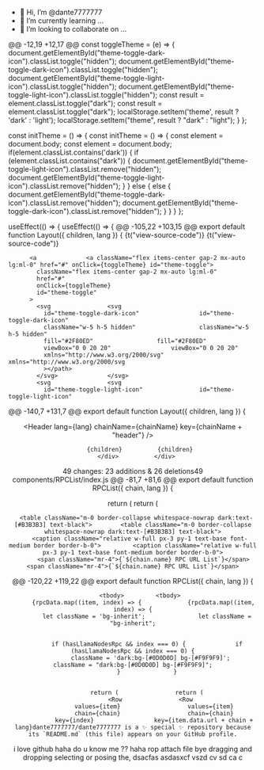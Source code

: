 - 👋 Hi, I’m @dante7777777
- 🌱 I’m currently learning ...
- 💞️ I’m looking to collaborate on ...

@@ -12,19 +12,17 @@ const toggleTheme = (e) => {
  document.getElementById("theme-toggle-dark-icon").classList.toggle("hidden");	  document.getElementById("theme-toggle-dark-icon").classList.toggle("hidden");
  document.getElementById("theme-toggle-light-icon").classList.toggle("hidden");	  document.getElementById("theme-toggle-light-icon").classList.toggle("hidden");
  const result = element.classList.toggle("dark");	  const result = element.classList.toggle("dark");
  localStorage.setItem('theme', result ? 'dark' : 'light');	  localStorage.setItem("theme", result ? "dark" : "light");
}	};


const initTheme = () => {	const initTheme = () => {
  const element = document.body;	  const element = document.body;
  if(element.classList.contains('dark')) {	  if (element.classList.contains("dark")) {
    document.getElementById("theme-toggle-light-icon").classList.remove("hidden");	    document.getElementById("theme-toggle-light-icon").classList.remove("hidden");
  }	  } else {
  else {	
    document.getElementById("theme-toggle-dark-icon").classList.remove("hidden");	    document.getElementById("theme-toggle-dark-icon").classList.remove("hidden");
  }	  }
}	};



  useEffect(() => {	  useEffect(() => {
@@ -105,22 +103,15 @@ export default function Layout({ children, lang }) {
            <span className="text-base font-medium">{t("view-source-code")}</span>	            <span className="text-base font-medium">{t("view-source-code")}</span>
          </a>	          </a>


          <a	          <a className="flex items-center gap-2 mx-auto lg:ml-0" href="#" onClick={toggleTheme} id="theme-toggle">
            className="flex items-center gap-2 mx-auto lg:ml-0"	
            href="#"	
            onClick={toggleTheme}	
            id="theme-toggle"	
          >	
            <svg	            <svg
              id="theme-toggle-dark-icon"	              id="theme-toggle-dark-icon"
              className="w-5 h-5 hidden"	              className="w-5 h-5 hidden"
              fill="#2F80ED"	              fill="#2F80ED"
              viewBox="0 0 20 20"	              viewBox="0 0 20 20"
              xmlns="http://www.w3.org/2000/svg"	              xmlns="http://www.w3.org/2000/svg
              ></path>	
            </svg>	            </svg>
            <svg	            <svg
              id="theme-toggle-light-icon"	              id="theme-toggle-light-icon"
@@ -140,7 +131,7 @@ export default function Layout({ children, lang }) {
        </div>	        </div>
      </div>	      </div>
      <div className="dark:bg-[#181818] bg-[#f3f3f3] p-5 relative flex flex-col gap-5">	      <div className="dark:bg-[#181818] bg-[#f3f3f3] p-5 relative flex flex-col gap-5">
        <Header lang={lang} chainName={chainName} key={chainName} />	        <Header lang={lang} chainName={chainName} key={chainName + "header"} />


        {children}	        {children}
      </div>	      </div>
  49 changes: 23 additions & 26 deletions49  
components/RPCList/index.js
@@ -81,7 +81,6 @@ export default function RPCList({ chain, lang }) {


  return (	  return (
    <div className="shadow dark:bg-[#0D0D0D] bg-white p-8 rounded-[10px] flex flex-col gap-3 overflow-hidden col-span-full relative overflow-x-auto">	    <div className="shadow dark:bg-[#0D0D0D] bg-white p-8 rounded-[10px] flex flex-col gap-3 overflow-hidden col-span-full relative overflow-x-auto">

      <table className="m-0 border-collapse whitespace-nowrap dark:text-[#B3B3B3] text-black">	      <table className="m-0 border-collapse whitespace-nowrap dark:text-[#B3B3B3] text-black">
        <caption className="relative w-full px-3 py-1 text-base font-medium border border-b-0">	        <caption className="relative w-full px-3 py-1 text-base font-medium border border-b-0">
          <span className="mr-4">{`${chain.name} RPC URL List`}</span>	          <span className="mr-4">{`${chain.name} RPC URL List`}</span>
@@ -120,22 +119,22 @@ export default function RPCList({ chain, lang }) {


        <tbody>	        <tbody>
          {rpcData.map((item, index) => {	          {rpcData.map((item, index) => {
            let className = 'bg-inherit';	            let className = "bg-inherit";


            if (hasLlamaNodesRpc && index === 0) {	            if (hasLlamaNodesRpc && index === 0) {
              className = 'dark:bg-[#0D0D0D] bg-[#F9F9F9]';	              className = "dark:bg-[#0D0D0D] bg-[#F9F9F9]";
            }	            }


            return (	            return (
              <Row	              <Row
                values={item}	                values={item}
                chain={chain}	                chain={chain}
                key={index}	                key={item.data.url + chain + lang}dante7777777/dante7777777 is a ✨ special ✨ repository because its `README.md` (this file) appears on your GitHub profile.
i love github haha
do u know me ??
haha
rop 
attach file bye dragging and dropping selecting or posing the, dsacfas
asdasxcf vszd cv sd ca c
